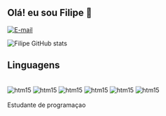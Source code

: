 ## Olá! eu sou Filipe 👋

[![E-mail](https://img.shields.io/badge/Gmail-D14836?style=for-the-badge&logo=gmail&logoColor=white)](filipy635@gmail.com)

![Filipe GitHub stats](https://github-readme-stats.vercel.app/api?username=filipesec&show_icons=true&theme=dracula)

## Linguagens

<div style="Display: inline_block"><br/>
<img align="center" alt="htm15" src="https://img.shields.io/badge/C-00599C?style=for-the-badge&logo=c&logoColor=white"/>
<img align="center" alt="htm15" src="https://img.shields.io/badge/Java-ED8B00?style=for-the-badge&logo=openjdk&logoColor=white"/>
<img align="center" alt="htm15" src="https://img.shields.io/badge/MySQL-00000F?style=for-the-badge&logo=mysql&logoColor=white"/>
<img align="center" alt="htm15" src="https://img.shields.io/badge/HTML5-E34F26?style=for-the-badge&logo=html5&logoColor=white"/>
<img align="center" alt="htm15" src="https://img.shields.io/badge/CSS3-1572B6?style=for-the-badge&logo=css3&logoColor=white"/>
<img align="center" alt="htm15" src="https://img.shields.io/badge/JavaScript-323330?style=for-the-badge&logo=javascript&logoColor=F7DF1E"/>
</div><br/>
Estudante de programaçao
